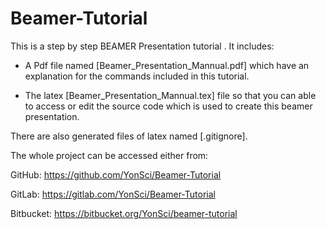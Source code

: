 # Beamer-Tutorial

This is a step by step BEAMER Presentation tutorial . It includes:

 * A Pdf file named [Beamer_Presentation_Mannual.pdf] which have an explanation for the commands included in this tutorial.

 * The latex [Beamer_Presentation_Mannual.tex] file so that you can able to access or edit the source code which is used to create this beamer presentation. 

There are also generated files of latex named [.gitignore].

The whole project can be accessed either from:

GitHub: <https://github.com/YonSci/Beamer-Tutorial>

GitLab: <https://gitlab.com/YonSci/Beamer-Tutorial>

Bitbucket: <https://bitbucket.org/YonSci/beamer-tutorial>

